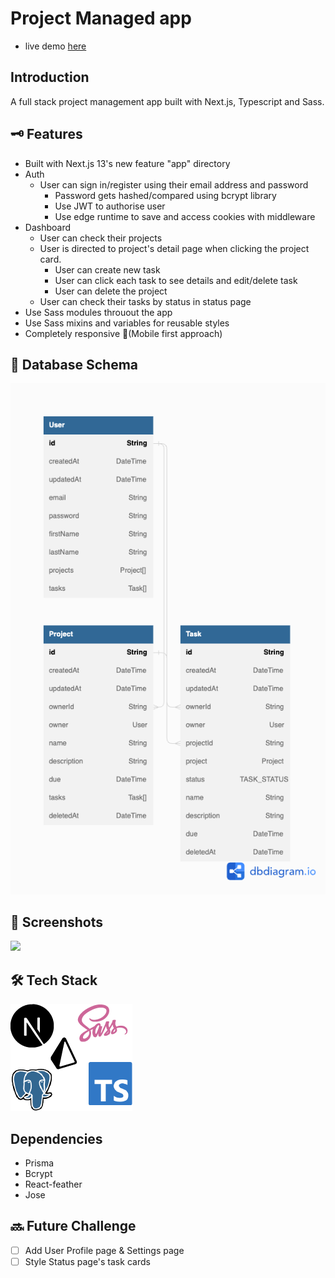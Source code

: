 # Project Managed app

* live demo <a href="https://tiny-post-app.vercel.app/" target="_blank" rel="noopener">here</a>


## Introduction

A full stack project management app built with Next.js, Typescript and Sass.


## 🗝️ Features

* Built with Next.js 13's new feature "app" directory
* Auth
  * User can sign in/register using their email address and password
    * Password gets hashed/compared using bcrypt library
    * Use JWT to authorise user
    * Use edge runtime to save and access cookies with middleware
* Dashboard 
  * User can check their projects
  * User is directed to project's detail page when clicking the project card.
    * User can create new task
    * User can click each task to see details and edit/delete task
    * User can delete the project
  * User can check their tasks by status in status page
* Use Sass modules throuout the app
* Use Sass mixins and variables for reusable styles
* Completely responsive 🙌(Mobile first approach)

## 📀 Database Schema
![schema](./public/schema-diagram.png)

## 📸 Screenshots
<img src="https://imgur.com/WmVKOXb.jpg" width="350" height="auto">

## 🛠️ Tech Stack
![techStack](./public/techstack.png)

## Dependencies
* Prisma
* Bcrypt
* React-feather
* Jose
## 🔜 Future Challenge
- [ ] Add User Profile page & Settings page
- [ ] Style Status page's task cards